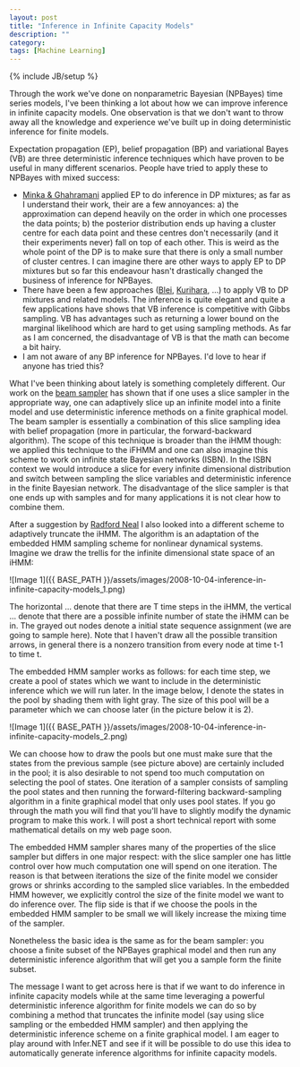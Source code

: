 ```yaml
---
layout: post
title: "Inference in Infinite Capacity Models"
description: ""
category:
tags: [Machine Learning]
---
```

{% include JB/setup %}

Through the work we've done on nonparametric Bayesian (NPBayes) time series models, I've been thinking a lot about how we can improve inference in infinite capacity models. One observation is that we don't want to throw away all the knowledge and experience we've built up in doing deterministic inference for finite models.

Expectation propagation (EP), belief propagation (BP) and variational Bayes (VB) are three deterministic inference techniques which have proven to be useful in many different scenarios. People have tried to apply these to NPBayes with mixed success:
* [Minka &amp; Ghahramani](http://www.cs.toronto.edu/~beal/npbayes/Minka.pdf) applied EP to do inference in DP mixtures; as far as I understand their work, their are a few annoyances: a) the approximation can depend heavily on the order in which one processes the data points; b) the posterior distribution ends up having a cluster centre for each data point and these centres don't necessarily (and it their experiments never) fall on top of each other. This is weird as the whole point of the DP is to make sure that there is only a small number of cluster centres. I can imagine there are other ways to apply EP to DP mixtures but so far this endeavour hasn't drastically changed the business of inference for NPBayes.
* There have been a few approaches ([Blei](http://www.cs.berkeley.edu/~jordan/papers/blei-jordan-ba.pdf), [Kurihara](http://kenichi.kurihara.googlepages.com/Kurihara-IJCAI07.pdf), ...) to apply VB to DP mixtures and related models. The inference is quite elegant and quite a few applications have shows that VB inference is competitive with Gibbs sampling. VB has advantages such as returning a lower bound on the marginal likelihood which are hard to get using sampling methods. As far as I am concerned, the disadvantage of VB is that the math can become a bit hairy.
* I am not aware of any BP inference for NPBayes. I'd love to hear if anyone has tried this?

What I've been thinking about lately is something completely different. Our work on the [beam sampler](http://mlg.eng.cam.ac.uk/jurgen/pubs/icml2008ihmm.pdf) has shown that if one uses a slice sampler in the appropriate way, one can adaptively slice up an infinite model into a finite model and use deterministic inference methods on a finite graphical model. The beam sampler is essentially a combination of this slice sampling idea with belief propagation (more in particular, the forward-backward algorithm). The scope of this technique is broader than the iHMM though: we applied this technique to the iFHMM and one can also imagine this scheme to work on infinite state Bayesian networks (ISBN). In the ISBN context we would introduce a slice for every infinite dimensional distribution and switch between sampling the slice variables and deterministic inference in the finite Bayesian network. The disadvantage of the slice sampler is that one ends up with samples and for many applications it is not clear how to combine them.

After a suggestion by [Radford Neal](http://www.cs.toronto.edu/~radford/) I also looked into a different scheme to adaptively truncate the iHMM. The algorithm is an adaptation of the embedded HMM sampling scheme for nonlinear dynamical systems. Imagine we draw the trellis for the infinite dimensional state space of an iHMM:

![Image 1]({{ BASE_PATH }}/assets/images/2008-10-04-inference-in-infinite-capacity-models_1.png)

The horizontal ... denote that there are T time steps in the iHMM, the vertical ... denote that there are a possible infinite number of state the iHMM can be in. The grayed out nodes denote a initial state sequence assignment (we are going to sample here). Note that I haven't draw all the possible transition arrows, in general there is a nonzero transition from every node at time t-1 to time t.

The embedded HMM sampler works as follows: for each time step, we create a pool of states which we want to include in the deterministic inference which we will run later. In the image below, I denote the states in the pool by shading them with light gray. The size of this pool will be a parameter which we can choose later (in the picture below it is 2).

![Image 1]({{ BASE_PATH }}/assets/images/2008-10-04-inference-in-infinite-capacity-models_2.png)

We can choose how to draw the pools but one must make sure that the states from the previous sample (see picture above) are certainly included in the pool; it is also desirable to not spend too much computation on selecting the pool of states.
One iteration of a sampler consists of sampling the pool states and then running the forward-filtering backward-sampling algorithm in a finite graphical model that only uses pool states. If you go through the math you will find that you'll have to slightly modify the dynamic program to make this work. I will post a short technical report with some mathematical details on my web page soon.

The embedded HMM sampler shares many of the properties of the slice sampler but differs in one major respect: with the slice sampler one has little control over how much computation one will spend on one iteration. The reason is that between iterations the size of the finite model we consider grows or shrinks according to the sampled slice variables. In the embedded HMM however, we explicitly control the size of the finite model we want to do inference over. The flip side is that if we choose the pools in the embedded HMM sampler to be small we will likely increase the mixing time of the sampler.

Nonetheless the basic idea is the same as for the beam sampler: you choose a finite subset of the NPBayes graphical model and then run any deterministic inference algorithm that will get you a sample form the finite subset.

The message I want to get across here is that if we want to do inference in infinite capacity models while at the same time leveraging a powerful deterministic inference algorithm for finite models we can do so by combining a method that truncates the infinite model (say using slice sampling or the embedded HMM sampler) and then applying the deterministic inference scheme on a finite graphical model. I am eager to play around with Infer.NET and see if it will be possible to do use this idea to automatically generate inference algorithms for infinite capacity models.
